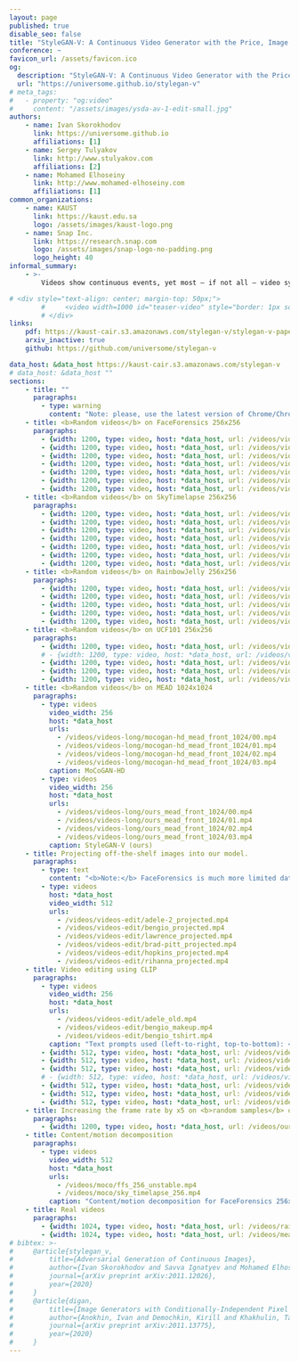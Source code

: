 ```yaml
---
layout: page
published: true
disable_seo: false
title: "StyleGAN-V: A Continuous Video Generator with the Price, Image Quality and Perks of StyleGAN2"
conference: ~
favicon_url: /assets/favicon.ico
og:
  description: "StyleGAN-V: A Continuous Video Generator with the Price, Image Quality and Perks of StyleGAN2"
  url: "https://universome.github.io/stylegan-v"
# meta_tags:
#   - property: "og:video"
#     content: "/assets/images/ysda-av-1-edit-small.jpg"
authors:
    - name: Ivan Skorokhodov
      link: https://universome.github.io
      affiliations: [1]
    - name: Sergey Tulyakov
      link: http://www.stulyakov.com
      affiliations: [2]
    - name: Mohamed Elhoseiny
      link: http://www.mohamed-elhoseiny.com
      affiliations: [1]
common_organizations:
    - name: KAUST
      link: https://kaust.edu.sa
      logo: /assets/images/kaust-logo.png
    - name: Snap Inc.
      link: https://research.snap.com
      logo: /assets/images/snap-logo-no-padding.png
      logo_height: 40
informal_summary:
    - >-
        Videos show continuous events, yet most — if not all — video synthesis frameworks treat them discretely in time. In this work, we think of videos of what they should be — time-continuous signals, and extend the paradigm of neural representations to build a continuous-time video generator. For this, we first design continuous motion representations through the lens of positional embeddings. Then, we explore the question of training on very sparse videos and demonstrate that a good generator can be learned by using as few as 2 frames per clip. After that, we rethink the traditional image and video discriminators pair and propose to use a single hypernetwork-based one. This decreases the training cost and provides richer learning signal to the generator, making it possible to train directly on 1024x1024 videos for the first time. We build our model on top of StyleGAN2 and it is just 10% more expensive to train at the same resolution while achieving almost the same image quality. Moreover, our latent space features similar properties, enabling spatial manipulations that our method can propagate in time. We can generate arbitrarily long videos at arbitrary high frame rate, while prior work struggles to generate even 64 frames at a fixed rate. Our model achieves state-of-the-art results on four modern 256x256 video synthesis benchmarks and one 1024x1024 resolution one.

# <div style="text-align: center; margin-top: 50px;">
        #     <video width=1000 id="teaser-video" style="border: 1px solid black; border-radius: 1px;" preload="auto" src="/assets/projects/alis/alis.mp4" type="video/mp4" controls loop></video>
        # </div>
links:
    pdf: https://kaust-cair.s3.amazonaws.com/stylegan-v/stylegan-v-paper.pdf
    arxiv_inactive: true
    github: https://github.com/universome/stylegan-v

data_host: &data_host https://kaust-cair.s3.amazonaws.com/stylegan-v
# data_host: &data_host ""
sections:
    - title: ""
      paragraphs:
        - type: warning
          content: "Note: please, use the latest version of Chrome/Chromium or Safari to watch the videos (alternatively, you can download a video and watch it offline). Some of the videos can be displayed incorrectly in other web browsers (e.g., Firefox)."
    - title: <b>Random videos</b> on FaceForensics 256x256
      paragraphs:
        - {width: 1200, type: video, host: *data_host, url: /videos/videos-long/ours_ffs_256_unstable.mp4, caption: StyleGAN-V (ours)}
        - {width: 1200, type: video, host: *data_host, url: /videos/videos-long/mocogan-sg2_ffs_256_unstable.mp4, caption: MoCoGAN + StyleGAN2 backbone}
        - {width: 1200, type: video, host: *data_host, url: /videos/videos-long/mocogan-hd_ffs_256_unstable.mp4, caption: MoCoGAN-HD}
        - {width: 1200, type: video, host: *data_host, url: /videos/videos-long/vgpt_ffs_256_unstable.mp4, caption: VideoGPT}
        - {width: 1200, type: video, host: *data_host, url: /videos/videos-long/digan_ffs_256_unstable.mp4, caption: DIGAN}
        - {width: 1200, type: video, host: *data_host, url: /videos/videos-long/ours-lstm-1_ffs_256_unstable.mp4, caption: StyleGAN-V without our positional embeddings with continuous LSTM codes with δ<sup>z</sup> = 1 instead}
        - {width: 1200, type: video, host: *data_host, url: /videos/videos-long/ours-lstm-16_ffs_256_unstable.mp4, caption: StyleGAN-V without our positional embeddings with continuous LSTM codes with δ<sup>z</sup> = 16 instead}
    - title: <b>Random videos</b> on SkyTimelapse 256x256
      paragraphs:
        - {width: 1200, type: video, host: *data_host, url: /videos/videos-long/ours_sky_timelapse_256.mp4, caption: StyleGAN-V (ours)}
        - {width: 1200, type: video, host: *data_host, url: /videos/videos-long/mocogan-sg2_sky_timelapse_256.mp4, caption: MoCoGAN + StyleGAN2 backbone}
        - {width: 1200, type: video, host: *data_host, url: /videos/videos-long/mocogan-hd_sky_timelapse_256.mp4, caption: MoCoGAN-HD}
        - {width: 1200, type: video, host: *data_host, url: /videos/videos-long/vgpt_sky_timelapse_256.mp4, caption: VideoGPT}
        - {width: 1200, type: video, host: *data_host, url: /videos/videos-long/digan_sky_timelapse_256.mp4, caption: DIGAN}
        - {width: 1200, type: video, host: *data_host, url: /videos/videos-long/ours-lstm-1_sky_timelapse_256.mp4, caption: StyleGAN-V without our positional embeddings with continuous LSTM codes with δ<sup>z</sup> = 1 instead}
        - {width: 1200, type: video, host: *data_host, url: /videos/videos-long/ours-lstm-16_sky_timelapse_256.mp4, caption: StyleGAN-V without our positional embeddings with continuous LSTM codes with δ<sup>z</sup> = 16 instead}
    - title: <b>Random videos</b> on RainbowJelly 256x256
      paragraphs:
        - {width: 1200, type: video, host: *data_host, url: /videos/videos-long/ours_rainbow_jelly_256.mp4, caption: StyleGAN-V (ours)}
        - {width: 1200, type: video, host: *data_host, url: /videos/videos-long/mocogan-sg2_rainbow_jelly_256.mp4, caption: MoCoGAN + StyleGAN2 backbone}
        - {width: 1200, type: video, host: *data_host, url: /videos/videos-long/mocogan-hd_rainbow_jelly_256.mp4, caption: MoCoGAN-HD}
        - {width: 1200, type: video, host: *data_host, url: /videos/videos-long/vgpt_rainbow_jelly_256.mp4, caption: VideoGPT}
        - {width: 1200, type: video, host: *data_host, url: /videos/videos-long/digan_rainbow_jelly_256.mp4, caption: DIGAN}
    - title: <b>Random videos</b> on UCF101 256x256
      paragraphs:
        - {width: 1200, type: video, host: *data_host, url: /videos/videos-long/ours_ucf101_256.mp4, caption: StyleGAN-V (ours)}
        # - {width: 1200, type: video, host: *data_host, url: /videos/videos-long/mocogan-sg2_ucf101_256.mp4, caption: MoCoGAN + StyleGAN2 backbone}
        - {width: 1200, type: video, host: *data_host, url: /videos/videos-long/mocogan-hd_ucf101_256.mp4, caption: MoCoGAN-HD}
        - {width: 1200, type: video, host: *data_host, url: /videos/videos-long/vgpt_ucf101_256.mp4, caption: VideoGPT}
        - {width: 1200, type: video, host: *data_host, url: /videos/videos-long/digan_ucf101_256.mp4, caption: DIGAN}
    - title: <b>Random videos</b> on MEAD 1024x1024
      paragraphs:
        - type: videos
          video_width: 256
          host: *data_host
          urls:
            - /videos/videos-long/mocogan-hd_mead_front_1024/00.mp4
            - /videos/videos-long/mocogan-hd_mead_front_1024/01.mp4
            - /videos/videos-long/mocogan-hd_mead_front_1024/02.mp4
            - /videos/videos-long/mocogan-hd_mead_front_1024/03.mp4
          caption: MoCoGAN-HD
        - type: videos
          video_width: 256
          host: *data_host
          urls:
            - /videos/videos-long/ours_mead_front_1024/00.mp4
            - /videos/videos-long/ours_mead_front_1024/01.mp4
            - /videos/videos-long/ours_mead_front_1024/02.mp4
            - /videos/videos-long/ours_mead_front_1024/03.mp4
          caption: StyleGAN-V (ours)
    - title: Projecting off-the-shelf images into our model.
      paragraphs:
        - type: text
          content: "<b>Note:</b> FaceForensics is much more limited dataset than FFHQ (only ~700 identites!), that's why our projection results are inferior to those of StyleGAN2"
        - type: videos
          host: *data_host
          video_width: 512
          urls:
            - /videos/videos-edit/adele-2_projected.mp4
            - /videos/videos-edit/bengio_projected.mp4
            - /videos/videos-edit/lawrence_projected.mp4
            - /videos/videos-edit/brad-pitt_projected.mp4
            - /videos/videos-edit/hopkins_projected.mp4
            - /videos/videos-edit/rihanna_projected.mp4
    - title: Video editing using CLIP
      paragraphs:
        - type: videos
          video_width: 256
          host: *data_host
          urls:
            - /videos/videos-edit/adele_old.mp4
            - /videos/videos-edit/bengio_makeup.mp4
            - /videos/videos-edit/bengio_tshirt.mp4
          caption: "Text prompts used (left-to-right, top-to-bottom): <b>&laquo;An old person&raquo;</b>, <b>&laquo;A person with makeup&raquo;</b>, <b>&laquo;A person with a purple t-shirt&raquo;</b>"
        - {width: 512, type: video, host: *data_host, url: /videos/videos-edit/beard_gen_w.mp4, caption: "Left: original video. Right: edited with <b>&laquo;A person with a beard&raquo;</b>"}
        - {width: 512, type: video, host: *data_host, url: /videos/videos-edit/blue_eyes_gen_w.mp4, caption: "Left: original video. Right: edited with <b>&laquo;A person with blue eyes&raquo;</b>"}
        - {width: 512, type: video, host: *data_host, url: /videos/videos-edit/old_gen_w.mp4, caption: "Left: original video. Right: edited with <b>&laquo;An old person&raquo;</b>"}
        # - {width: 512, type: video, host: *data_host, url: /videos/videos-edit/mustaches_gen_w.mp4, caption: "Left: original video. Right: edited with <b>&laquo;A person with mustaches&raquo;</b>"}
        - {width: 512, type: video, host: *data_host, url: /videos/videos-edit/bright_sun_gen_w.mp4, caption: "Left: original video. Right: edited with <b>&laquo;Bright sun&raquo;</b>"}
        - {width: 512, type: video, host: *data_host, url: /videos/videos-edit/cloudy_day_gen_w.mp4, caption: "Left: original video. Right: edited with <b>&laquo;Very cloudy day&raquo;</b>"}
        - {width: 512, type: video, host: *data_host, url: /videos/videos-edit/aurora_gen_w.mp4, caption: "Left: original video. Right: edited with <b>&laquo;Aurora&raquo;</b>"}
    - title: Increasing the frame rate by x5 on <b>random samples</b> on FaceForensics 256x256
      paragraphs:
        - {width: 1200, type: video, host: *data_host, url: /videos/ours_ffs_256_unstable_fps_x5.mp4, caption: "Increasing the frame rate by x5"}
    - title: Content/motion decomposition
      paragraphs:
        - type: videos
          video_width: 512
          host: *data_host
          urls:
            - /videos/moco/ffs_256_unstable.mp4
            - /videos/moco/sky_timelapse_256.mp4
          caption: "Content/motion decomposition for FaceForensics 256x256 (left) and SkyTimelapse 256x256 (right). Each row is a different content code, while each column is a different set of motion codes. Note that our method captures temporal patterns not only in terms of motion, but also appearance changes, like time of day."
    - title: Real videos
      paragraphs:
        - {width: 1024, type: video, host: *data_host, url: /videos/rainbow_jelly_256.mp4, caption: "Real videos for RainbowJelly 256x256"}
        - {width: 1024, type: video, host: *data_host, url: /videos/mead_front_256.mp4, caption: "Real videos for MEAD 256x256. Note that heads have static positions"}
# bibtex: >-
#     @article{stylegan_v,
#         title={Adversarial Generation of Continuous Images},
#         author={Ivan Skorokhodov and Savva Ignatyev and Mohamed Elhoseiny},
#         journal={arXiv preprint arXiv:2011.12026},
#         year={2020}
#     }
#     @article{digan,
#         title={Image Generators with Conditionally-Independent Pixel Synthesis},
#         author={Anokhin, Ivan and Demochkin, Kirill and Khakhulin, Taras and Sterkin, Gleb and Lempitsky, Victor and Korzhenkov, Denis},
#         journal={arXiv preprint arXiv:2011.13775},
#         year={2020}
#     }
---
```

